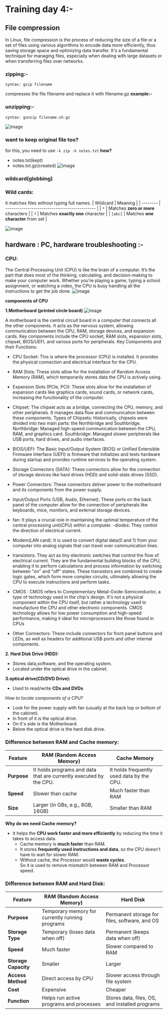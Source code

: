 # Training day 4:- 
## File compression
In Linux, file compression is the process of reducing the size of a file or a set of files using various algorithms to encode data more efficiently, thus saving storage space and optimizing data transfer. It's a fundamental technique for managing files, especially when dealing with large datasets or when transferring files over networks. 
### zipping:-
```
syntax: gzip filename

```

compresses the file filename and replace it with filename.gz
**example:-**

### unzipping:-
```
syntax: gunzip filename.sh.gz

```
![image](https://github.com/user-attachments/assets/c639bb42-f02f-416f-877f-0dce37a47d13)


### want to keep original file too? 
for this, you need to use
`-k zip -k notes.txt`
**how?**
- notes.txt(kept)
- notes.txt.gz(created)
![image](https://github.com/user-attachments/assets/7a0f73ba-eefd-4ac8-b7fd-a3598dc23659)
  
### wildcard(globbing)
### Wild cards:
it matches files without typing full names.
| Wildcard | Meaning    | 
| -------- | --------------------------------------------- |
| `*`      | Matches **zero or more** characters           | 
| `?`      | Matches **exactly one** character             |
| `[abc]`  | Matches **one character** from set            | 

![image](https://github.com/user-attachments/assets/be5bb45d-fdba-4faf-a7ed-a5f00fa90924)


## hardware : PC, hardware troubleshooting :-
### CPU:
The Central Processing Unit (CPU) is like the brain of a computer. It’s the part that does most of the thinking, calculating, and decision-making to make your computer work. Whether you’re playing a game, typing a school assignment, or watching a video, the CPU is busy handling all the instructions to get the job done.
![image](https://github.com/user-attachments/assets/aff29abb-5f14-42e3-b333-5418e5b662ff)

**components of CPU**

**1.Motherboard (printed circle board)**
![image](https://github.com/user-attachments/assets/786bac4e-ccee-4a7f-9a66-395e859db98e)

A motherboard is the central circuit board in a computer that connects all the other components. It acts as the nervous system, allowing communication between the CPU, RAM, storage devices, and expansion cards. Key components include the CPU socket, RAM slots, expansion slots, chipset, BIOS/UEFI, and various ports for peripherals. 
Key Components and their Functions:
- CPU Socket:
This is where the processor (CPU) is installed. It provides the physical connection and electrical interface for the CPU. 
- RAM Slots:
These slots allow for the installation of Random Access Memory (RAM), which temporarily stores data the CPU is actively using. 
- Expansion Slots (PCIe, PCI):
These slots allow for the installation of expansion cards like graphics cards, sound cards, or network cards, increasing the functionality of the computer. 
- Chipset:
The chipset acts as a bridge, connecting the CPU, memory, and other peripherals. It manages data flow and communication between these components.
Types of Chipsets:
Historically, chipsets were divided into two main parts: the Northbridge and Southbridge. 
Northbridge: Managed high-speed communication between the CPU, RAM, and graphics card. 
Southbridge: Managed slower peripherals like USB ports, hard drives, and audio interfaces. 
- BIOS/UEFI:
The Basic Input/Output System (BIOS) or Unified Extensible Firmware Interface (UEFI) is firmware that initializes and tests hardware during startup and provides runtime services to the operating system. 
- Storage Connectors (SATA):
These connectors allow for the connection of storage devices like hard drives (HDD) and solid-state drives (SSD). 
- Power Connectors:
These connectors deliver power to the motherboard and its components from the power supply. 
- Input/Output Ports (USB, Audio, Ethernet):
These ports on the back panel of the computer allow for the connection of peripherals like keyboards, mice, monitors, and external storage devices. 
- fan:
It plays a crucial role in maintaining the optimal temperature of the central processing unit(CPU) within a computer.
-diodes:
They control the direction of electrical current.
- Modem(LAN card):
It is used to convert digital data(0 and 1) from your computer into analog signals that can travel over communication lines.
- transistors:
They act as tiny electronic switches that control the flow of electrical current. They are the fundamental building blocks of the CPU, enabling it to perform calculations and process information by switching between "on" and "off" states. These transistors are combined to create logic gates, which form more complex circuits, ultimately allowing the CPU to execute instructions and perform tasks. 
- CMOS :
CMOS refers to Complementary Metal-Oxide-Semiconductor, a type of technology used in the chip's design. It's not a physical component within the CPU itself, but rather a technology used to manufacture the CPU and other electronic components. CMOS technology allows for low power consumption and high-speed performance, making it ideal for microprocessors like those found in CPUs

- Other Connectors:
These include connectors for front panel buttons and LEDs, as well as headers for additional USB ports and other internal components. 

**2. Hard Disk Drive (HDD):**
- Stores data,software, and the operating system.
- Located under the optical drive in the cabinet.

**3.optical drive(CD/DVD Drive):**

* Used to read/write **CDs and DVDs**

*How to locate components of a CPU?*

- Look for the power supply with fan (usually at the back top or bottom of the cabinet).
- In front of it is the optical drive.
- On it's side is the Motherboard.
- Below the optical drive is the hard disk drive.

### Difference between RAM and Cache memory:

| Feature        | **RAM (Random Access Memory)**            | **Cache Memory**                          |
| -------------- | ----------------------------------------- | ----------------------------------------- |
| **Purpose**    | It holds programs and data that are currently executed by the CPU. | It holds frequently used data by the CPU.  |
| **Speed**      | Slower than cache                         | Much faster than RAM                      |
| **Size**       | Larger (in GBs, e.g., 8GB, 16GB)          | Smaller than RAM  |

**Why do we need Cache memory?**
- It helps the **CPU work faster and more efficiently** by reducing the time it takes to access data.
  * Cache memory is **much faster** than RAM.
  * It stores **frequently used instructions and data**, so the CPU doesn’t have to wait for slower RAM.
  * Without cache, the Processor would **waste cycles**.<br>
So it is used to remove mismatch between RAM and Processor speed.

### Difference between RAM and Hard Disk:

| Feature              | RAM (Random Access Memory)           | Hard Disk                            |
| -------------------- | ----------------------------------------------- | ---------------------------------------------- |
| **Purpose**          | Temporary memory for currently running programs | Permanent storage for files, software, and OS  |
| **Storage Type**   | Temporary (loses data when off)                   | Permanent (keeps data when off)|
| **Speed**            | Much faster                                     | Slower compared to RAM                         |
| **Storage Capacity** | Smaller                   | Larger                  |
| **Access Method**    | Direct access by CPU                            | Slower access through file system              |
| **Cost**      |  Expensive                                  | Cheaper                                        |
| **Function**         | Helps run active programs and processes         | Stores data, files, OS, and installed programs |



